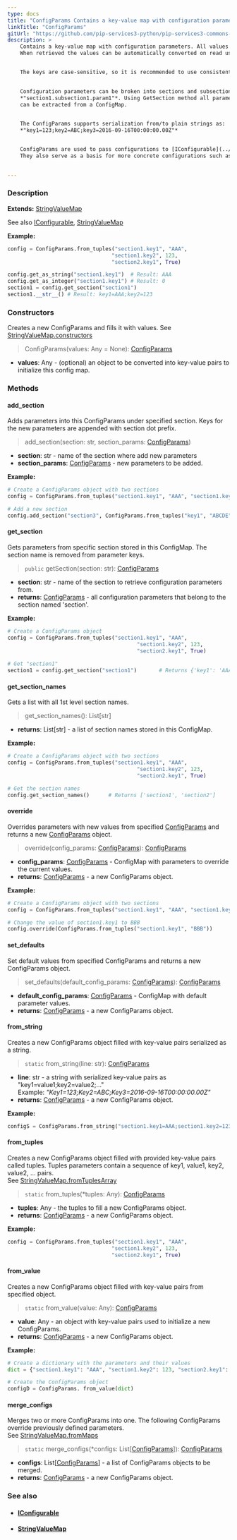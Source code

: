 ```yaml
---
type: docs
title: "ConfigParams Contains a key-value map with configuration parameters."
linkTitle: "ConfigParams"
gitUrl: "https://github.com/pip-services3-python/pip-services3-commons-python"
description: > 
    Contains a key-value map with configuration parameters. All values stored as strings and can be serialized as JSON or string forms.
    When retrieved the values can be automatically converted on read using GetAsXXX methods.


    The keys are case-sensitive, so it is recommended to use consistent C-style as: *"my_param"* 
 

    Configuration parameters can be broken into sections and subsections using dot notation as: 123
    *"section1.subsection1.param1"*. Using GetSection method all parameters from specified section
    can be extracted from a ConfigMap.
 

    The ConfigParams supports serialization from/to plain strings as:
    *"key1=123;key2=ABC;key3=2016-09-16T00:00:00.00Z"*


    ConfigParams are used to pass configurations to [IConfigurable](../iconfigurable) objects.
    They also serve as a basis for more concrete configurations such as [ConnectionParams](../../../components/connect/connection_params) or [CredentialParams](../../../components/auth/credential_params) (in the Pip.Services components package).

  
---
```

### Description

**Extends:** [StringValueMap](../../data/string_value_map)

See also [IConfigurable](../iconfigurable), [StringValueMap](../../data/string_value_map)

**Example:**

```python
config = ConfigParams.from_tuples("section1.key1", "AAA",
                                 "section1.key2", 123,
                                 "section2.key1", True)

config.get_as_string("section1.key1")  # Result: AAA
config.get_as_integer("section1.key1") # Result: 0
section1 = config.get_section("section1")
section1.__str__() # Result: key1=AAA;key2=123

```

### Constructors
Creates a new ConfigParams and fills it with values.
See [StringValueMap.constructors](../../data/string_value_map/#constructors)

> ConfigParams(values: Any = None): [ConfigParams]()

- **values**: Any - (optional) an object to be converted into key-value pairs to initialize this config map.

### Methods

#### add_section
Adds parameters into this ConfigParams under specified section.
Keys for the new parameters are appended with section dot prefix.

> add_section(section: str, section_params: [ConfigParams]())

- **section**: str - name of the section where add new parameters
- **section_params**: [ConfigParams]() - new parameters to be added.

**Example:**
```python
# Create a ConfigParams object with two sections
config = ConfigParams.from_tuples("section1.key1", "AAA", "section1.key2", 123, "section2.key1", True)

# Add a new section 
config.add_section("section3", ConfigParams.from_tuples("key1", "ABCDE"))
```

#### get_section
Gets parameters from specific section stored in this ConfigMap.
The section name is removed from parameter keys.

> `public` getSection(section: str): [ConfigParams]()

- **section**: str - name of the section to retrieve configuration parameters from.
- **returns**: [ConfigParams]() - all configuration parameters that belong to the section named 'section'. 

**Example:**
```python
# Create a ConfigParams object
config = ConfigParams.from_tuples("section1.key1", "AAA",
                                         "section1.key2", 123,
                                         "section2.key1", True)
                                         
# Get "section1"                                        
section1 = config.get_section("section1")       # Returns {'key1': 'AAA', 'key2': '123'}                                         
 ```                                        

#### get_section_names
Gets a list with all 1st level section names.

> get_section_names(): List[str]

- **returns**: List[str] - a list of section names stored in this ConfigMap.

**Example:**
```python
# Create a ConfigParams object with two sections
config = ConfigParams.from_tuples("section1.key1", "AAA",
                                         "section1.key2", 123,
                                         "section2.key1", True)

# Get the section names
config.get_section_names()      # Returns ['section1', 'section2']
```
#### override
Overrides parameters with new values from specified [ConfigParams]()
and returns a new [ConfigParams]() object.

> override(config_params: [ConfigParams]()): [ConfigParams]()

- **config_params**: [ConfigParams]() - ConfigMap with parameters to override the current values.
- **returns**: [ConfigParams]() - a new ConfigParams object.

**Example:**
```python
# Create a ConfigParams object with two sections
config = ConfigParams.from_tuples("section1.key1", "AAA", "section1.key2", 123, "section2.key1", True)

# Change the value of section1.key1 to BBB
config.override(ConfigParams.from_tuples("section1.key1", "BBB")) 
```


#### set_defaults
Set default values from specified ConfigParams and returns a new ConfigParams object.

> set_defaults(default_config_params: [ConfigParams]()): [ConfigParams]()

- **default_config_params**: [ConfigParams]() - ConfigMap with default parameter values.
- **returns**: [ConfigParams]() - a new ConfigParams object.

#### from_string
Creates a new ConfigParams object filled with key-value pairs serialized as a string.

> `static` from_string(line: str): [ConfigParams]()

- **line**: str - a string with serialized key-value pairs as "key1=value1;key2=value2;..."  
Example: *"Key1=123;Key2=ABC;Key3=2016-09-16T00:00:00.00Z"*
- **returns**: [ConfigParams]() - a new ConfigParams object.

**Example:**
```python
configS = ConfigParams.from_string("section1.key1=AAA;section1.key2=123;section2.key1=True")
```
#### from_tuples
Creates a new ConfigParams object filled with provided key-value pairs called tuples.
Tuples parameters contain a sequence of key1, value1, key2, value2, ... pairs.  
See [StringValueMap.fromTuplesArray](../../data/string_value_map/#fromtuplesarray)

> `static` from_tuples(*tuples: Any): [ConfigParams]()

- **tuples**: Any - the tuples to fill a new ConfigParams object.
- **returns**: [ConfigParams]() - a new ConfigParams object.

**Example:**
```python
config = ConfigParams.from_tuples("section1.key1", "AAA",
                                 "section1.key2", 123,
                                 "section2.key1", True)
```

#### from_value
Creates a new ConfigParams object filled with key-value pairs from specified object.

> `static` from_value(value: Any): [ConfigParams]()

- **value**: Any - an object with key-value pairs used to initialize a new ConfigParams.
- **returns**: [ConfigParams]() - a new ConfigParams object.

**Example:**
```python
# Create a dictionary with the parameters and their values
dict = {"section1.key1": "AAA", "section1.key2": 123, "section2.key1": True}

# Create the ConfigParams object
configD = ConfigParams. from_value(dict)
```

#### merge_configs
Merges two or more ConfigParams into one. The following ConfigParams override
previously defined parameters.  
See [StringValueMap.fromMaps](../../data/string_value_map/#frommaps)

> `static` merge_configs(*configs: List[[ConfigParams]()]): [ConfigParams]()

- **configs**:  List[[ConfigParams]()] - a list of ConfigParams objects to be merged.
- **returns**: [ConfigParams]() - a new ConfigParams object.

### See also
- #### [IConfigurable](../iconfigurable)
- #### [StringValueMap](../../data/string_value_map)
